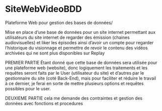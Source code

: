 # SiteWebVideoBDD
Plateforme Web pour gestion des bases de données/  

Mise en place d’une base de données pour un site internet permettant aux utilisateurs du site internet de regarder des
émission (chaines audiovisuelles) et liker les épisodes ainsi d’avoir un compte pour regarder l’historique du visionnage et
permettre de revoir le contenu des vidéos archivées qui ne sont plus disponibles sur Replay

PREMIER PARTIE 
Étant donné que cette base de données sera utilisée pour une plateforme web (website), donc logiquement les traitements
et les requêtes seront faits par le User (utilisateur du site) et d’autres par le gestionnaire du site (coté Back-End), mais pour
faciliter et réduire le travail à ce dernier, je ferai en sorte de mettre plusieurs options et requêtes possibles pour le user.

DEUXIEME PARTIE
cela me demande des contraintes et gestion des données avec fonctions et procedures
